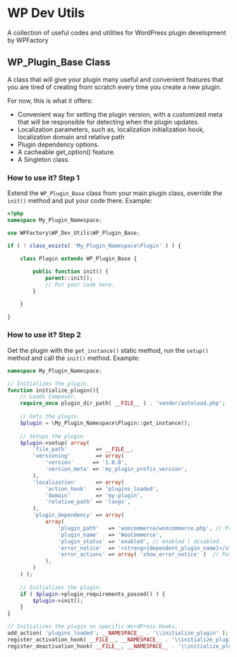 # WP Dev Utils 

A collection of useful codes and utilities for WordPress plugin development by WPFactory

## WP_Plugin_Base Class
A class that will give your plugin many useful and convenient features that you are tired of creating from scratch every time you create a new plugin.

For now, this is what it offers:
- Convenient way for setting the plugin version, with a customized meta that will be responsible for detecting when the plugin updates.
- Localization parameters, such as, localization initialization hook, localization domain and relative path
- Plugin dependency options.
- A cacheable get_option() feature.
- A Singleton class.

### How to use it? Step 1
Extend the `WP_Plugin_Base` class from your main plugin class, override the `init()` method and put your code there. Example:

```php
<?php
namespace My_Plugin_Namespace;

use WPFactory\WP_Dev_Utils\WP_Plugin_Base;

if ( ! class_exists( 'My_Plugin_Namespace\Plugin' ) ) {

	class Plugin extends WP_Plugin_Base {
		
		public function init() {
			parent::init();
			// Put your code here.
		}

	}

}
```

### How to use it? Step 2
Get the plugin with the `get_instance()` static method, run the `setup()` method and call the `init()` method. Example:

```php
namespace My_Plugin_Namespace;

// Initializes the plugin.
function initialize_plugin(){
	// Loads Composer.
	require_once plugin_dir_path( __FILE__ ) . 'vendor/autoload.php';
	
	// Gets the plugin.
	$plugin = \My_Plugin_Namespace\Plugin::get_instance();
	
	// Setups the plugin
	$plugin->setup( array(
		'file_path'         => __FILE__,
		'versioning'        => array(
			'version'      => '1.0.0',
			'version_meta' => 'my_plugin_prefix_version',
		),
		'localization'      => array(
			'action_hook'   => 'plugins_loaded',
			'domain'        => 'my-plugin',
			'relative_path' => 'langs',
		),
		'plugin_dependency' => array(
			array(
				'plugin_path'   => 'woocommerce/woocommerce.php', // Path to the plugin file relative to the plugins directory. Ex:plugin-directory/plugin-file.php.
				'plugin_name'   => 'WooCommerce',
				'plugin_status' => 'enabled', // enabled | disabled.
				'error_notice'  => '<strong>{dependent_plugin_name}</strong> depends on <strong>{required_plugin_name}</strong> plugin <strong>{required_plugin_status}</strong>.',
				'error_actions' => array( 'show_error_notice' )  // Possible values: show_error_notice, disable_dependent_plugin.
			),
		)
	) );
	
	// Initializes the plugin.
	if ( $plugin->plugin_requirements_passed() ) {
		$plugin->init();
	}
}

// Initializes the plugin on specific WordPress Hooks.
add_action( 'plugins_loaded', __NAMESPACE__ . '\\initialize_plugin' );
register_activation_hook( __FILE__, __NAMESPACE__ . '\\initialize_plugin' );
register_deactivation_hook( __FILE__, __NAMESPACE__ . '\\initialize_plugin' );

```
